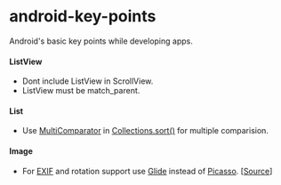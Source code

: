 # android-key-points
Android's basic key points while developing apps.

#### ListView
* Dont include ListView in ScrollView.
* ListView must be match_parent.

#### List
* Use [MultiComparator](./code/MultiComparator.java) in [Collections.sort()](https://docs.oracle.com/javase/7/docs/api/java/util/Collections.html#sort(java.util.List,%20java.util.Comparator)) for multiple comparision.

#### Image
* For [EXIF](https://developer.android.com/reference/android/media/ExifInterface.html) and rotation support use [Glide](https://github.com/bumptech/glide) instead of [Picasso](https://github.com/square/picasso). [[Source](https://stackoverflow.com/a/38775606/3758898)]


